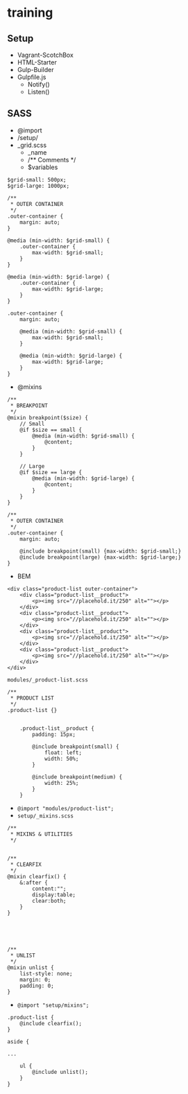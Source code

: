 # training

## Setup
- Vagrant-ScotchBox
- HTML-Starter
- Gulp-Builder
- Gulpfile.js
  - Notify()
  - Listen()

## SASS
- @import
- /setup/
- _grid.scss
  - _name
  - /** Comments */
  - $variables

```
$grid-small: 500px;
$grid-large: 1000px;
```

```
/**
 * OUTER CONTAINER
 */
.outer-container {
    margin: auto;
}

@media (min-width: $grid-small) {
    .outer-container {
        max-width: $grid-small;
    }
}

@media (min-width: $grid-large) {
    .outer-container {
        max-width: $grid-large;
    }
}
```
```
.outer-container {
    margin: auto;

    @media (min-width: $grid-small) {
        max-width: $grid-small;
    }

    @media (min-width: $grid-large) {
        max-width: $grid-large;
    }
}
```
- @mixins
```
/**
 * BREAKPOINT
 */
@mixin breakpoint($size) {
    // Small
    @if $size == small {
        @media (min-width: $grid-small) {
            @content;
        }
    }

    // Large
    @if $size == large {
        @media (min-width: $grid-large) {
            @content;
        }
    }
}

/**
 * OUTER CONTAINER
 */
.outer-container {
    margin: auto;

    @include breakpoint(small) {max-width: $grid-small;}
    @include breakpoint(large) {max-width: $grid-large;}
}
```
- BEM
```
<div class="product-list outer-container">
    <div class="product-list__product">
        <p><img src="//placehold.it/250" alt=""></p>
    </div>
    <div class="product-list__product">
        <p><img src="//placehold.it/250" alt=""></p>
    </div>
    <div class="product-list__product">
        <p><img src="//placehold.it/250" alt=""></p>
    </div>
    <div class="product-list__product">
        <p><img src="//placehold.it/250" alt=""></p>
    </div>
</div>
```
`modules/_product-list.scss`
```
/**
 * PRODUCT LIST
 */
.product-list {}

    
    .product-list__product {
        padding: 15px;

        @include breakpoint(small) {
            float: left;
            width: 50%;
        }

        @include breakpoint(medium) {
            width: 25%;
        }
    }
```
- `@import "modules/product-list";`
- `setup/_mixins.scss`
```
/**
 * MIXINS & UTILITIES
 */


/**
 * CLEARFIX
 */
@mixin clearfix() {
    &:after {
        content:"";
        display:table;
        clear:both;
    }
}





/**
 * UNLIST
 */
@mixin unlist {
    list-style: none;
    margin: 0;
    padding: 0;
}
```
- `@import "setup/mixins";`
```
.product-list {
    @include clearfix();
}
```
```
aside {

...

    ul {
        @include unlist();
    }
}
```
